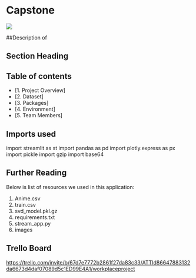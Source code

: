 # Capstone
![](https://www.google.com/url?sa=i&url=https%3A%2F%2Fwww.istockphoto.com%2Fphotos%2Fcontaminated-water&psig=AOvVaw0Wcjet0v7sov-g33ari-fS&ust=1744653284558000&source=images&cd=vfe&opi=89978449&ved=0CBMQjRxqFwoTCLC254_K1YwDFQAAAAAdAAAAABAE)

##Description of 
## Section Heading

## Table of contents
* [1. Project Overview]
* [2. Dataset]
* [3. Packages]
* [4. Environment]
* [5. Team Members]

## Imports used
import streamlit as st
import pandas as pd
import plotly.express as px
import pickle
import gzip
import base64

## Further Reading

Below is list of resources we used in this application:
1. Anime.csv
2. train.csv
3. svd_model.pkl.gz
4. requirements.txt
5. stream_app.py
6. images
## Trello Board
https://trello.com/invite/b/67d7e7772b2861f27da83c33/ATTId86647883132da6673d4daf07089d5c1ED99E4A1/workplaceproject

